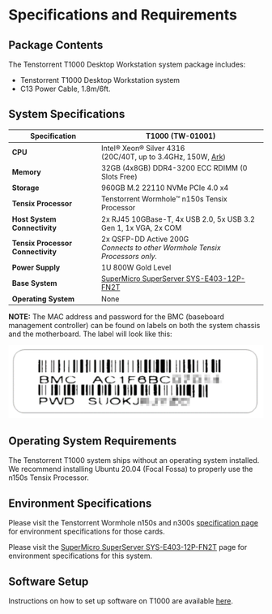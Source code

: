 # Specifications and Requirements

## Package Contents

The Tenstorrent T1000 Desktop Workstation system package includes:

- Tenstorrent T1000 Desktop Workstation system
- C13 Power Cable, 1.8m/6ft.

## System Specifications

| Specification                     | T1000 (TW-01001)                                             |
| --------------------------------- | ------------------------------------------------------------ |
| **CPU**                           | Intel® Xeon® Silver 4316<br />(20C/40T, up to 3.4GHz, 150W, [Ark](https://ark.intel.com/content/www/us/en/ark/products/215270/intel-xeon-silver-4316-processor-30m-cache-2-30-ghz.html)) |
| **Memory**                        | 32GB (4x8GB) DDR4-3200 ECC RDIMM (0 Slots Free)              |
| **Storage**                       | 960GB M.2 22110 NVMe PCIe 4.0 x4                             |
| **Tensix Processor**              | Tenstorrent Wormhole™ n150s Tensix Processor                 |
| **Host System Connectivity**      | 2x RJ45 10GBase-T, 4x USB 2.0, 5x USB 3.2 Gen 1, 1x VGA, 2x COM |
| **Tensix Processor Connectivity** | 2x QSFP-DD Active 200G<br />*Connects to other Wormhole Tensix Processors only.* |
| **Power Supply**                  | 1U 800W Gold Level                                           |
| **Base System**                   | [SuperMicro SuperServer SYS-E403-12P-FN2T](https://www.supermicro.com/en/products/system/IoT/Box_PC/SYS-E403-12P-FN2T) |
| **Operating System**              | None                                                         |

**NOTE:** The MAC address and password for the BMC (baseboard management controller) can be found on labels on both the system chassis and the motherboard. The label will look like this:

![](../bmclabel.png)

## Operating System Requirements

The Tenstorrent T1000 system ships without an operating system installed. We recommend installing Ubuntu 20.04 (Focal Fossa) to properly use the n150s Tensix Processor.

## Environment Specifications

Please visit the Tenstorrent Wormhole n150s and n300s [specification page](../../aibs/wormhole/specifications.md) for environment specifications for those cards.

Please visit the [SuperMicro SuperServer SYS-E403-12P-FN2T](https://www.supermicro.com/en/products/system/IoT/Box_PC/SYS-E403-12P-FN2T) page for environment specifications for this system.

## Software Setup

Instructions on how to set up software on T1000 are available [here](https://docs.tenstorrent.com/getting-started/README.html).